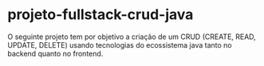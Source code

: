 # projeto-fullstack-crud-java
O seguinte projeto tem por objetivo a criação de um CRUD (CREATE, READ, UPDATE, DELETE) usando tecnologias do ecossistema java tanto no backend quanto no frontend.
